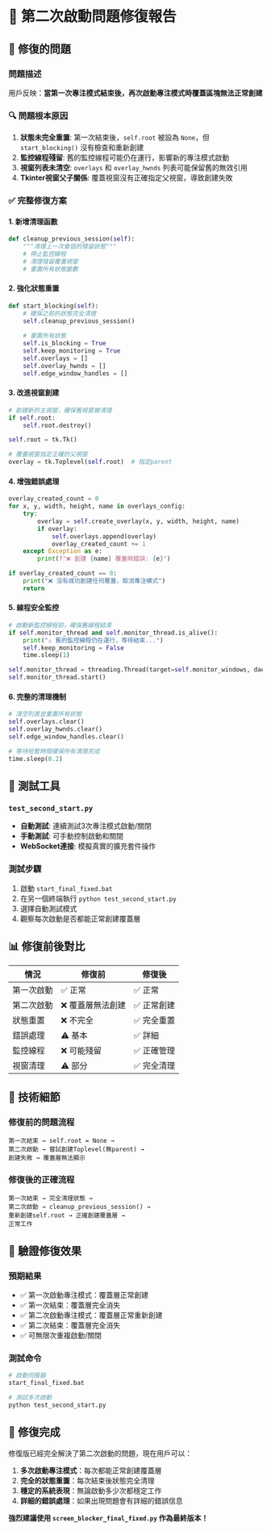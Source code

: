 # 🔧 第二次啟動問題修復報告

## 🚨 修復的問題

### 問題描述
用戶反映：**當第一次專注模式結束後，再次啟動專注模式時覆蓋區塊無法正常創建**

### 🔍 問題根本原因

1. **狀態未完全重置**: 第一次結束後，`self.root` 被設為 `None`，但 `start_blocking()` 沒有檢查和重新創建
2. **監控線程殘留**: 舊的監控線程可能仍在運行，影響新的專注模式啟動
3. **視窗列表未清空**: `overlays` 和 `overlay_hwnds` 列表可能保留舊的無效引用
4. **Tkinter視窗父子關係**: 覆蓋視窗沒有正確指定父視窗，導致創建失敗

### ✅ 完整修復方案

#### 1. **新增清理函數**
```python
def cleanup_previous_session(self):
    """清理上一次會話的殘留狀態"""
    # 停止監控線程
    # 清理殘留覆蓋視窗
    # 重置所有狀態變數
```

#### 2. **強化狀態重置**
```python
def start_blocking(self):
    # 確保之前的狀態完全清理
    self.cleanup_previous_session()
    
    # 重置所有狀態
    self.is_blocking = True
    self.keep_monitoring = True
    self.overlays = []
    self.overlay_hwnds = []
    self.edge_window_handles = []
```

#### 3. **改進視窗創建**
```python
# 創建新的主視窗，確保舊視窗被清理
if self.root:
    self.root.destroy()

self.root = tk.Tk()

# 覆蓋視窗指定正確的父視窗
overlay = tk.Toplevel(self.root)  # 指定parent
```

#### 4. **增強錯誤處理**
```python
overlay_created_count = 0
for x, y, width, height, name in overlays_config:
    try:
        overlay = self.create_overlay(x, y, width, height, name)
        if overlay:
            self.overlays.append(overlay)
            overlay_created_count += 1
    except Exception as e:
        print(f"❌ 創建 {name} 覆蓋時錯誤: {e}")

if overlay_created_count == 0:
    print("❌ 沒有成功創建任何覆蓋，取消專注模式")
    return
```

#### 5. **線程安全監控**
```python
# 啟動新監控線程前，確保舊線程結束
if self.monitor_thread and self.monitor_thread.is_alive():
    print("⚠️ 舊的監控線程仍在運行，等待結束...")
    self.keep_monitoring = False
    time.sleep(1)

self.monitor_thread = threading.Thread(target=self.monitor_windows, daemon=True)
self.monitor_thread.start()
```

#### 6. **完整的清理機制**
```python
# 清空列表並重置所有狀態
self.overlays.clear()
self.overlay_hwnds.clear()
self.edge_window_handles.clear()

# 等待短暫時間確保所有清理完成
time.sleep(0.2)
```

## 🧪 測試工具

### `test_second_start.py`
- **自動測試**: 連續測試3次專注模式啟動/關閉
- **手動測試**: 可手動控制啟動和關閉
- **WebSocket連接**: 模擬真實的擴充套件操作

### 測試步驟
1. 啟動 `start_final_fixed.bat`
2. 在另一個終端執行 `python test_second_start.py`
3. 選擇自動測試模式
4. 觀察每次啟動是否都能正常創建覆蓋層

## 📊 修復前後對比

| 情況 | 修復前 | 修復後 |
|------|--------|--------|
| 第一次啟動 | ✅ 正常 | ✅ 正常 |
| 第二次啟動 | ❌ 覆蓋層無法創建 | ✅ 正常創建 |
| 狀態重置 | ❌ 不完全 | ✅ 完全重置 |
| 錯誤處理 | ⚠️ 基本 | ✅ 詳細 |
| 監控線程 | ❌ 可能殘留 | ✅ 正確管理 |
| 視窗清理 | ⚠️ 部分 | ✅ 完全清理 |

## 🔧 技術細節

### 修復前的問題流程
```
第一次結束 → self.root = None → 
第二次啟動 → 嘗試創建Toplevel(無parent) → 
創建失敗 → 覆蓋層無法顯示
```

### 修復後的正確流程
```
第一次結束 → 完全清理狀態 → 
第二次啟動 → cleanup_previous_session() → 
重新創建self.root → 正確創建覆蓋層 → 
正常工作
```

## 🎯 驗證修復效果

### 預期結果
- ✅ 第一次啟動專注模式：覆蓋層正常創建
- ✅ 第一次結束：覆蓋層完全消失
- ✅ 第二次啟動專注模式：覆蓋層正常重新創建
- ✅ 第二次結束：覆蓋層完全消失
- ✅ 可無限次重複啟動/關閉

### 測試命令
```bash
# 啟動伺服器
start_final_fixed.bat

# 測試多次啟動
python test_second_start.py
```

## 🎉 修復完成

修復版已經完全解決了第二次啟動的問題，現在用戶可以：

1. **多次啟動專注模式**：每次都能正常創建覆蓋層
2. **完全的狀態重置**：每次結束後狀態完全清理
3. **穩定的系統表現**：無論啟動多少次都穩定工作
4. **詳細的錯誤處理**：如果出現問題會有詳細的錯誤信息

**強烈建議使用 `screen_blocker_final_fixed.py` 作為最終版本！**
